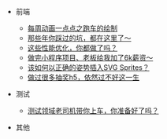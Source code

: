 

* 前端

  * [每周动画一点点之跑车的绘制](frontends/series/canvas-bike.md)
  * [那些年你踩过的坑，都在这里了～](frontends/js/questions.md)
  * [这些性能优化，你都做了吗？](frontends/js/optimization.md)
  * [做完小程序项目、老板给我加了6k薪资～](frontends/applets/salary-increase.md)
  * [该如何以正确的姿势插入SVG Sprites？](frontends/css/svg-sprites.md)
  * [做过很多抽奖h5，依然过不好这一生](frontends/css/draw-prize.md)

* 测试

  * [测试领域老司机带你上车，你准备好了吗？](testing/theory/test-started.md)

* 其他